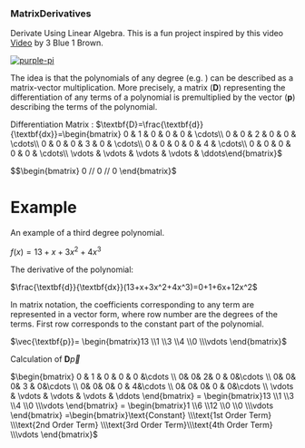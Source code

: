 ### MatrixDerivatives
Derivate Using Linear Algebra. This is a fun project inspired by this video [Video](https://www.youtube.com/watch?v=TgKwz5Ikpc8) by 3 Blue 1 Brown.

[![purple-pi](https://img.shields.io/badge/Rendered%20with-Purple%20Pi-bd00ff?style=flat-square)](https://github.com/nschloe/purple-pi?activate) 

The idea is that the polynomials of any degree (e.g. ) can be described as a matrix-vector multiplication. More precisely, a matrix (**D**) representing the differentiation of any terms of a polynomial is premultiplied by the vector (**p**) describing the terms of the polynomial.

Differentiation Matrix : $\textbf{D}=\frac{\textbf{d}}{\textbf{dx}}=\begin{bmatrix} 0 & 1 & 0 & 0 & 0 & \cdots\\ 0 & 0 & 2 & 0 & 0 & \cdots\\ 0 & 0 & 0 & 3 & 0 & \cdots\\ 0 & 0 & 0 & 0 & 4 & \cdots\\ 0 & 0 & 0 & 0 & 0 & \cdots\\ \vdots & \vdots & \vdots & \vdots & \ddots\end{bmatrix}$

$$\begin{bmatrix} 0 // 0 // 0 \end{bmatrix}$

# Example

An example of a third degree polynomial.

$f(x) = 13+x+3x^2+4x^3$

The derivative of the polynomial:

$\frac{\textbf{d}}{\textbf{dx}}(13+x+3x^2+4x^3)=0+1+6x+12x^2$


In matrix notation, the coefficients corresponding to any term are represented in a vector form, where row number are the degrees of the terms. First row corresponds to the constant part of the polynomial.

$\vec{\textbf{p}}= \begin{bmatrix}13 \\1 \\3 \\4 \\0 \\\vdots \end{bmatrix}$

Calculation of $\textbf{D} \vec{p}$

$\begin{bmatrix} 0 & 1 & 0 & 0 & 0 &\cdots \\ 0& 0& 2& 0 & 0&\cdots \\ 0& 0& 0& 3 & 0&\cdots \\ 0& 0& 0& 0 & 4&\cdots \\ 0& 0& 0& 0 & 0&\cdots \\ \vdots & \vdots & \vdots & \vdots & \ddots \end{bmatrix} = \begin{bmatrix}13 \\1 \\3 \\4 \\0 \\\vdots \end{bmatrix} = \begin{bmatrix}1 \\6 \\12 \\0 \\0 \\\vdots \end{bmatrix} =\begin{bmatrix}\text{Constant} \\\text{1st Order Term} \\\text{2nd Order Term} \\\text{3rd Order Term}\\\text{4th Order Term} \\\vdots \end{bmatrix}$
